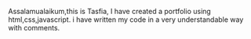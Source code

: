 Assalamualaikum,this is Tasfia, I have created a portfolio using html,css,javascript. i have written my code in a very understandable way with comments.
